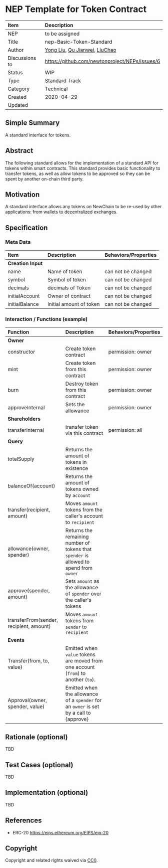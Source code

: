# NEP Template for Token Contract <!--- Replace with NEP-N: Title, once a NEP number is assigned, the editor will update the NEP number in this document -->

| Item | Description |
|:-|:-|
| NEP | to be assigned |
| Title | nep-Basic-Token-Standard |
| Author | [Yong Liu](mailto:liuyong5653@163.com), [Qu Jianwei](https://github.com/i29), [LiuChao](https://github.com/LiuChaooo) |
| Discussions to | https://github.com/newtonproject/NEPs/issues/6 |
| Status | WIP |
| Type | Standard Track |
| Category | Technical |
| Created | 2020-04-29 |
| Updated |  |

## Simple Summary

A standard interface for tokens.

## Abstract

The following standard allows for the implementation of a standard API for tokens within smart contracts. This standard provides basic functionality to transfer tokens, as well as allow tokens to be approved so they can be spent by another on-chain third party.

## Motivation

A standard interface allows any tokens on NewChain to be re-used by other applications: from wallets to decentralized exchanges.

## Specification

### Meta Data

| Item | Description | Behaviors/Properties |
|:-|:-|:-|
| **Creation Input** |
| name | Name of token | can not be changed |
| symbol | Symbol of token | can not be changed |
| decimals | decimals of Token | can not be changed |
| initialAccount | Owner of contract | can not be changed |
| initialBalance | Initial amount of token | can not be changed |


### Interaction / Functions (example)

| Function | Description | Behaviors/Properties |
|:-|:-|:-|
|**Owner**|
| constructor | Create token contract | permission: owner |
| mint | Create token from this contract | permission: owner |
| burn | Destroy token from this contract | permission: owner |
| approveInternal | Sets the allowance | permission: owner |
|**Shareholders**|
| transferInternal | transfer token via this contract | permission: all |
|**Query**|
| totalSupply | Returns the amount of tokens in existence |  |
| balanceOf(account) | Returns the amount of tokens owned by `account` |  |
| transfer(recipient, amount) | Moves `amount` tokens from the caller's account to `recipient` |  |
| allowance(owner, spender) | Returns the remaining number of tokens that `spender` is allowed to spend from `owner` |  |
| approve(spender, amount) | Sets `amount` as the allowance of `spender` over the caller's tokens |  |
| transferFrom(sender, recipient, amount) | Moves `amount` tokens from `sender` to `recipient` |  |
|**Events**|
| Transfer(from, to, value) | Emitted when `value` tokens are moved from one account (`from`) to another (`to`). |  |
| Approval(owner, spender, value) | Emitted when the allowance of a `spender` for an `owner` is set by a call to {approve} |  |


## Rationale (optional)

TBD

## Test Cases (optional)

TBD

## Implementation (optional)

TBD

## References

* ERC-20 https://eips.ethereum.org/EIPS/eip-20

## Copyright
Copyright and related rights waived via [CC0](https://creativecommons.org/publicdomain/zero/1.0/).
